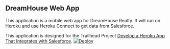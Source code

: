DreamHouse Web App
------------------

This application is a mobile web app for DreamHouse Realty. It will run on Heroku and use Heroku Connect to get data from Salesforce.

This application is designed for the Trailhead Project [Develop a Heroku App That Integrates with Salesforce](https://trailhead.salesforce.com/content/learn/projects/develop-heroku-applications).
<a href="https://heroku.com/deploy">
  <img src="https://www.herokucdn.com/deploy/button.svg" alt="Deploy">
</a>
<!-- a href="https://heroku.com/deploy">
  <img src="https://www.herokucdn.com/deploy/button.svg" alt="Deploy">
</a -->
